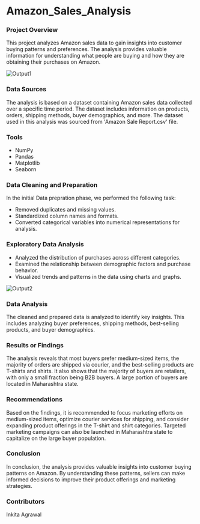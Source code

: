 # Amazon_Sales_Analysis

### Project Overview

This project analyzes Amazon sales data to gain insights into customer buying patterns and preferences. The analysis provides valuable information for understanding what people are buying and how they are obtaining their purchases on Amazon.

![Output1](https://github.com/Inkita333/Amazon_Sales_Analysis/assets/148807586/a27c2cd3-aac1-4320-bfa7-daae0f2b234a)


### Data Sources

The analysis is based on a dataset containing Amazon sales data collected over a specific time period. The dataset includes information on products, orders, shipping methods, buyer demographics, and more. The dataset used in this analysis was sourced from 'Amazon Sale Report.csv' file.

### Tools

- NumPy
- Pandas
- Matplotlib
- Seaborn

### Data Cleaning and Preparation

In the initial Data prepration phase, we performed the following task:
- Removed duplicates and missing values.
- Standardized column names and formats.
- Converted categorical variables into numerical representations for analysis.

### Exploratory Data Analysis

- Analyzed the distribution of purchases across different categories.
- Examined the relationship between demographic factors and purchase behavior.
- Visualized trends and patterns in the data using charts and graphs.

 ![Output2](https://github.com/Inkita333/Amazon_Sales_Analysis/assets/148807586/e1cf0f5e-b94d-4d63-bb1d-7362f55b5643)


### Data Analysis

The cleaned and prepared data is analyzed to identify key insights. This includes analyzing buyer preferences, shipping methods, best-selling products, and buyer demographics.

### Results or Findings

The analysis reveals that most buyers prefer medium-sized items, the majority of orders are shipped via courier, and the best-selling products are T-shirts and shirts. It also shows that the majority of buyers are retailers, with only a small fraction being B2B buyers. A large portion of buyers are located in Maharashtra state.

### Recommendations

Based on the findings, it is recommended to focus marketing efforts on medium-sized items, optimize courier services for shipping, and consider expanding product offerings in the T-shirt and shirt categories. Targeted marketing campaigns can also be launched in Maharashtra state to capitalize on the large buyer population.

### Conclusion

In conclusion, the analysis provides valuable insights into customer buying patterns on Amazon. By understanding these patterns, sellers can make informed decisions to improve their product offerings and marketing strategies.

### Contributors

Inkita Agrawal
